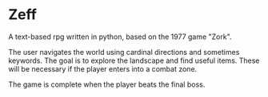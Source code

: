 # Zeff
A text-based rpg written in python, based on the 1977 game "Zork". 

The user navigates the world using cardinal directions and sometimes keywords. The goal is to
explore the landscape and find useful items. These will be necessary if the player enters into
a combat zone.

The game is complete when the player beats the final boss.
